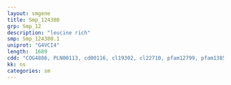 ```yaml
---
layout: smgene
title: Smp_124380
grp: Smp_12
description: "leucine rich"
smp: Smp_124380.1
uniprot: "G4VCI4"
length:  1689
cdd: "COG4886, PLN00113, cd00116, cl19302, cl22710, pfam12799, pfam13855"
kk: ns
categories: sm
---
```

